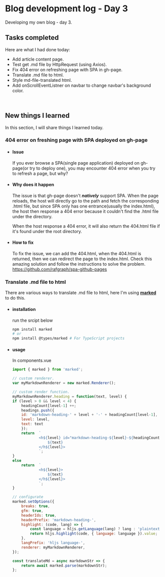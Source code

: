 # Blog development log - Day 3
Developing my own blog - day 3.

## Tasks completed
Here are what I had done today:
* Add article content page.
* Test get .md file by HttpRequest (using Axios).
* Fix 404 error on refreshing page with SPA in gh-page.
* Translate .md file to html.
* Style md-file-translated html.
* Add onScrollEventListner on navbar to change navbar's background color.
<br>

## New things I learned
In this section, I will share things I learned today.
### 404 error on freshing page with SPA deployed on gh-page
* #### Issue
    If you ever browse a SPA(single page application) deployed on gh-page(or try to deploy one), you may encounter 404 error when you try to refresh a page, but why?

* #### Why does it happen
    The issue is that gh-page doesn't ***natively*** support SPA. When the page reloads, the host will directly go to the path and fetch the corresponding .html file, but since SPA only has one entrance(usually the index.html), the host then response a 404 error because it couldn't find the .html file under the directory.

    When the host response a 404 error, it will also return the 404.html file if it's found under the root directory.


* #### How to fix
    To fix the issue, we can add the 404.html, when the 404.html is returned, then we can redirect the page to the index.html.
    Check this amazing solution and follow the instructions to solve the problem.
    https://github.com/rafgraph/spa-github-pages

### Translate .md file to html
There are various ways to translate .md file to html, here I'm using [**marked**](https://marked.js.org/) to do this.
* #### installation
    run the srcipt below
    ```sh
    npm install marked
    # or
    npm install @types/marked # For TypeScript projects
    ```
* #### usage
    In components.vue
    ```js
    import { marked } from 'marked';

    // custom renderer.
    var myMarkdownRenderer = new marked.Renderer();

    // custom render function.
    myMarkdownRenderer.heading = function(text, level) {
    if (level > 0 && level < 4) {
        headingCount[level-1] ++;
        headings.push({
        id: 'markdown-heading-' + level + '-' + headingCount[level-1],
        level: level,
        text: text
        });
        return  `
                <h${level} id="markdown-heading-${level}-${headingCount[level-1]}" class='markdown-anchor'>
                    ${text}
                </h${level}>
                `;
    }
    else
        return  `
                <h${level}>
                    ${text}
                </h${level}>
                `;
    }

    // configurate
    marked.setOptions({
        breaks: true,
        gfm: true,
        headerIds: true,
        headerPrefix: 'markdown-heading-',
        highlight: (code, lang) => {
            const language = hljs.getLanguage(lang) ? lang : 'plaintext';
            return hljs.highlight(code, { language: language }).value;
        },
        langPrefix: 'hljs language-',
        renderer: myMarkdownRenderer,
    });

    const translateMd = async markdownStr => {
        return await marked.parse(markdownStr);
    };
    ```